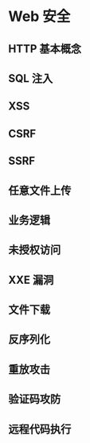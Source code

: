 # Web 安全

## HTTP 基本概念


## SQL 注入

## XSS

## CSRF

## SSRF

## 任意文件上传

## 业务逻辑

## 未授权访问

## XXE 漏洞

## 文件下载

## 反序列化

## 重放攻击

## 验证码攻防

## 远程代码执行